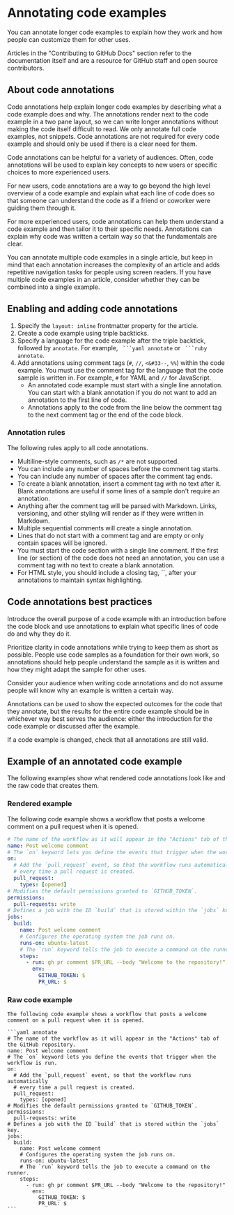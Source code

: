 # Annotating code examples

You can annotate longer code examples to explain how they work and how people can customize them for other uses.

Articles in the "Contributing to GitHub Docs" section refer to the documentation itself and are a resource for GitHub staff and open source contributors.

## About code annotations

Code annotations help explain longer code examples by describing what a code example does and why. The annotations render next to the code example in a two pane layout, so we can write longer annotations without making the code itself difficult to read. We only annotate full code examples, not snippets. Code annotations are not required for every code example and should only be used if there is a clear need for them.

Code annotations can be helpful for a variety of audiences. Often, code annotations will be used to explain key concepts to new users or specific choices to more experienced users.

For new users, code annotations are a way to go beyond the high level overview of a code example and explain what each line of code does so that someone can understand the code as if a friend or coworker were guiding them through it.

For more experienced users, code annotations can help them understand a code example and then tailor it to their specific needs. Annotations can explain why code was written a certain way so that the fundamentals are clear.

You can annotate multiple code examples in a single article, but keep in mind that each annotation increases the complexity of an article and adds repetitive navigation tasks for people using screen readers. If you have multiple code examples in an article, consider whether they can be combined into a single example.

## Enabling and adding code annotations

1. Specify the `layout: inline` frontmatter property for the article.
1. Create a code example using triple backticks.
1. Specify a language for the code example after the triple backtick, followed by `annotate`. For example, ` ```yaml annotate` or ` ```ruby annotate`.
1. Add annotations using comment tags (`#`, `//`, <code><&#33--</code>, `%%`) within the code example. You must use the comment tag for the language that the code sample is written in. For example, `#` for YAML and `//` for JavaScript.
   - An annotated code example must start with a single line annotation. You can start with a blank annotation if you do not want to add an annotation to the first line of code.
   - Annotations apply to the code from the line below the comment tag to the next comment tag or the end of the code block.

### Annotation rules

The following rules apply to all code annotations.

- Multiline-style comments, such as `/*` are not supported.
- You can include any number of spaces before the comment tag starts.
- You can include any number of spaces after the comment tag ends.
- To create a blank annotation, insert a comment tag with no text after it. Blank annotations are useful if some lines of a sample don't require an annotation.
- Anything after the comment tag will be parsed with Markdown. Links, versioning, and other styling will render as if they were written in Markdown.
- Multiple sequential comments will create a single annotation.
- Lines that do not start with a comment tag and are empty or only contain spaces will be ignored.
- You must start the code section with a single line comment. If the first line (or section) of the code does not need an annotation, you can use a comment tag with no text to create a blank annotation.
- For HTML style, you should include a closing tag, ``, after your annotations to maintain syntax highlighting.

## Code annotations best practices

Introduce the overall purpose of a code example with an introduction before the code block and use annotations to explain what specific lines of code do and why they do it.

Prioritize clarity in code annotations while trying to keep them as short as possible. People use code samples as a foundation for their own work, so annotations should help people understand the sample as it is written and how they might adapt the sample for other uses.

Consider your audience when writing code annotations and do not assume people will know why an example is written a certain way.

Annotations can be used to show the expected outcomes for the code that they annotate, but the results for the entire code example should be in whichever way best serves the audience: either the introduction for the code example or discussed after the example.

If a code example is changed, check that all annotations are still valid.

## Example of an annotated code example

The following examples show what rendered code annotations look like and the raw code that creates them.

### Rendered example

The following code example shows a workflow that posts a welcome comment on a pull request when it is opened.

```yaml annotate
# The name of the workflow as it will appear in the "Actions" tab of the GitHub repository.
name: Post welcome comment
# The `on` keyword lets you define the events that trigger when the workflow is run.
on:
  # Add the `pull_request` event, so that the workflow runs automatically
  # every time a pull request is created.
  pull_request:
    types: [opened]
# Modifies the default permissions granted to `GITHUB_TOKEN`.
permissions:
  pull-requests: write
# Defines a job with the ID `build` that is stored within the `jobs` key.
jobs:
  build:
    name: Post welcome comment
    # Configures the operating system the job runs on.
    runs-on: ubuntu-latest
    # The `run` keyword tells the job to execute a command on the runner.
    steps:
      - run: gh pr comment $PR_URL --body "Welcome to the repository!"
        env:
          GITHUB_TOKEN: $
          PR_URL: $
```

### Raw code example

    The following code example shows a workflow that posts a welcome comment on a pull request when it is opened.

    ```yaml annotate
    # The name of the workflow as it will appear in the "Actions" tab of the GitHub repository.
    name: Post welcome comment
    # The `on` keyword lets you define the events that trigger when the workflow is run.
    on:
      # Add the `pull_request` event, so that the workflow runs automatically
      # every time a pull request is created.
      pull_request:
        types: [opened]
    # Modifies the default permissions granted to `GITHUB_TOKEN`.
    permissions:
      pull-requests: write
    # Defines a job with the ID `build` that is stored within the `jobs` key.
    jobs:
      build:
        name: Post welcome comment
        # Configures the operating system the job runs on.
        runs-on: ubuntu-latest
        # The `run` keyword tells the job to execute a command on the runner.
        steps:
          - run: gh pr comment $PR_URL --body "Welcome to the repository!"
            env:
              GITHUB_TOKEN: $
              PR_URL: $
    ```
